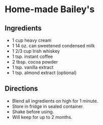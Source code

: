 # Home-made Bailey's

## Ingredients

- 1 cup heavy cream
- 1 14 oz. can sweetened condensed milk
- 1 2/3 cup Irish whiskey
- 1 tsp. instant coffee
- 2 tbsp. cocoa powder
- 1 tsp. vanilla extract
- 1 tsp. almond extract (optional)

## Directions

- Blend all ingredients on high for 1 minute.
- Store in fridge in sealed container.
- Shake before using.
- Will keep for up to 2 months.
